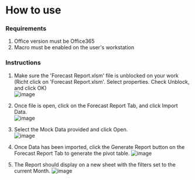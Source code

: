 # **How to use**


### Requirements
1. Office version must be Office365
2. Macro must be enabled on the user's workstation


### Instructions
1. Make sure the 'Forecast Report.xlsm' file is unblocked on your work (Richt click on 'Forecast Report.xlsm'. Select properties. Check Unblock, and click OK)  
   ![image](https://github.com/digno-castillo/samples/assets/130499337/d2603b50-2605-4740-a239-6f6390017f82)

2. Once file is open, click on the Forecast Report Tab, and click Import Data.  
   ![image](https://github.com/digno-castillo/samples/assets/130499337/aee6fdaf-c3fb-4f1d-9d31-5764bf451140)

3. Select the Mock Data provided and click Open.  
   ![image](https://github.com/digno-castillo/samples/assets/130499337/652117bf-2a1a-4fc8-9a92-2552d70e8e70)

5. Once Data has been imported, click the Generate Report button on the Forecast Report Tab to generate the pivot table.
   ![image](https://github.com/digno-castillo/samples/assets/130499337/50bcffdd-1fd6-4c81-9748-cb1e453c1017)

6. The Report should display on a new sheet with the filters set to the current Month.
   ![image](https://github.com/digno-castillo/samples/assets/130499337/d464c9e1-6846-4a8f-8297-c3635b1c4166)
